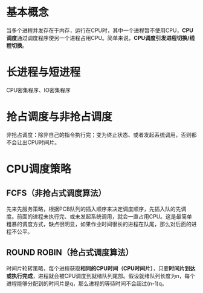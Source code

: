 # 基本概念

当多个进程并发存在于内存，运行在CPU时，其中一个进程暂不使用CPU，**CPU调度**通过调度程序使另一个进程占用CPU。简单来说，**CPU调度引发进程切换/线程切换**。



# 长进程与短进程

CPU密集程序、IO密集程序



# 抢占调度与非抢占调度

非抢占调度：除非自己的指令执行完；变为终止状态、或者发起系统调用，否则都不会让出CPU时间片。



# CPU调度策略

## FCFS（非抢占式调度算法）

先来先服务策略，根据PCB队列的插入顺序来决定调度顺序，先插入队的先调度。前面的进程未执行完、或未发起系统调用，就会一直占用CPU。这是最简单粗暴的调度方式，缺点很明显，如果作业时间很长的进程在队尾，那么对后面的进程不公平。

## ROUND ROBIN（抢占式调度算法）

时间片轮转策略，每个进程获取**相同的CPU时间（CPU时间片）**，只要**时间片到达或执行完成**，进程就会被CPU调度到就绪队列尾部。假设就绪队列长度为n，每个进程能够分配到的时间片是q，那么进程的等待时间不会超过(n-1)q。

